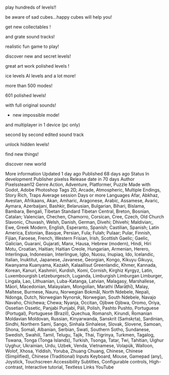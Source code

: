 play hundreds of levels!!

be aware of sad cubes...happy cubes will help you!

get new collectables !

and grate sound tracks!

realistic  fun game to play!

discover new and secret levels!



great art work polished levels !

ice levels AI levels and a lot more!

more than 500 modes!

601 polished levels!

with full original sounds!

+ new impossible mode!

and multiplayer in 1 device (pc only)

                                                        

second by second edited sound track

                                                

unlock hidden levels!

find new things!

discover new world

More information
Updated	 1 day ago
Published	 68 days ago
Status	In development
Publisher	pixelss
Release date	 in 70 days
Author	Pixelssteam12
Genre	Action, Adventure, Platformer, Puzzle
Made with	Godot, Adobe Photoshop
Tags	2D, Arcade, Atmospheric, Multiple Endings, Story Rich, Traps
Average session	Days or more
Languages	Afar, Abkhaz, Avestan, Afrikaans, Akan, Amharic, Aragonese, Arabic, Assamese, Avaric, Aymara, Azerbaijani, Bashkir, Belarusian, Bulgarian, Bihari, Bislama, Bambara, Bengali, Tibetan Standard Tibetan Central, Breton, Bosnian, Catalan; Valencian, Chechen, Chamorro, Corsican, Cree, Czech, Old Church Slavonic, Chuvash, Welsh, Danish, German, Divehi; Dhivehi; Maldivian;, Ewe, Greek Modern, English, Esperanto, Spanish; Castilian, Spanish; Latin America, Estonian, Basque, Persian, Fula; Fulah; Pulaar; Pular, Finnish, Fijian, Faroese, French, Western Frisian, Irish, Scottish Gaelic; Gaelic, Galician, Guaraní, Gujarati, Manx, Hausa, Hebrew (modern), Hindi, Hiri Motu, Croatian, Haitian; Haitian Creole, Hungarian, Armenian, Herero, Interlingua, Indonesian, Interlingue, Igbo, Nuosu, Inupiaq, Ido, Icelandic, Italian, Inuktitut, Japanese, Javanese, Georgian, Kongo, Kikuyu Gikuyu, Kwanyama Kuanyama, Kazakh, Kalaallisut Greenlandic, Khmer, Kannada, Korean, Kanuri, Kashmiri, Kurdish, Komi, Cornish, Kirghiz Kyrgyz, Latin, Luxembourgish Letzeburgesch, Luganda, Limburgish Limburgan Limburger, Lingala, Lao, Lithuanian, Luba-Katanga, Latvian, Malagasy, Marshallese, Māori, Macedonian, Malayalam, Mongolian, Marathi (Marāṭhī), Malay, Maltese, Burmese, Nauru, Norwegian Bokmål, North Ndebele, Nepali, Ndonga, Dutch, Norwegian Nynorsk, Norwegian, South Ndebele, Navajo Navaho, Chichewa; Chewa; Nyanja, Occitan, Ojibwe Ojibwa, Oromo, Oriya, Ossetian Ossetic, Panjabi Punjabi, Pāli, Polish, Pashto Pushto, Portuguese (Portugal), Portuguese (Brazil), Quechua, Romansh, Kirundi, Romanian Moldavian Moldovan, Russian, Kinyarwanda, Sanskrit (Saṁskṛta), Sardinian, Sindhi, Northern Sami, Sango, Sinhala Sinhalese, Slovak, Slovene, Samoan, Shona, Somali, Albanian, Serbian, Swati, Southern Sotho, Sundanese, Swedish, Swahili, Tamil, Telugu, Tajik, Thai, Tigrinya, Turkmen, Tagalog, Tswana, Tonga (Tonga Islands), Turkish, Tsonga, Tatar, Twi, Tahitian, Uighur Uyghur, Ukrainian, Urdu, Uzbek, Venda, Vietnamese, Volapük, Walloon, Wolof, Xhosa, Yiddish, Yoruba, Zhuang Chuang, Chinese, Chinese (Simplified), Chinese (Traditional)
Inputs	Keyboard, Mouse, Gamepad (any), Joystick, Touchscreen
Accessibility	Subtitles, Configurable controls, High-contrast, Interactive tutorial, Textless
Links	YouTube
